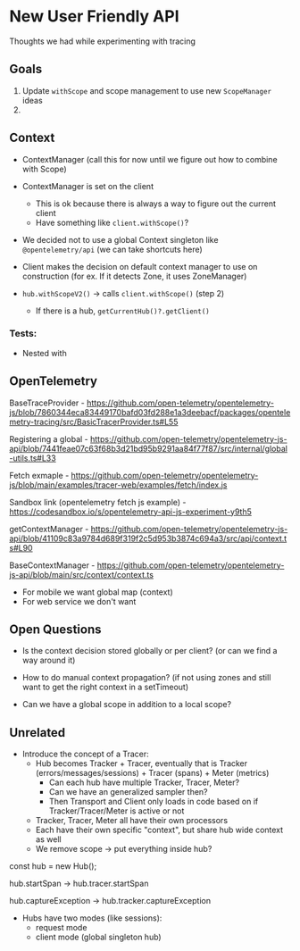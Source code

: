 # New User Friendly API

Thoughts we had while experimenting with tracing

## Goals

1. Update `withScope` and scope management to use new `ScopeManager` ideas
2.

## Context

- ContextManager (call this for now until we figure out how to combine with Scope)
- ContextManager is set on the client
  - This is ok because there is always a way to figure out the current client
  - Have something like `client.withScope()`?
- We decided not to use a global Context singleton like `@opentelemetry/api` (we can take shortcuts here)
- Client makes the decision on default context manager to use on construction (for ex. If it detects Zone, it uses ZoneManager)

- `hub.withScopeV2()` -> calls `client.withScope()` (step 2)
  - If there is a hub, `getCurrentHub()?.getClient()`

### Tests:

- Nested with


## OpenTelemetry

BaseTraceProvider - https://github.com/open-telemetry/opentelemetry-js/blob/7860344eca83449170bafd03fd288e1a3deebacf/packages/opentelemetry-tracing/src/BasicTracerProvider.ts#L55

Registering a global - https://github.com/open-telemetry/opentelemetry-js-api/blob/7441feae07c63f68b3d21bd95b9291aa84f77f87/src/internal/global-utils.ts#L33

Fetch exmaple - https://github.com/open-telemetry/opentelemetry-js/blob/main/examples/tracer-web/examples/fetch/index.js

Sandbox link (opentelemetry fetch js example) -  https://codesandbox.io/s/opentelemetry-api-js-experiment-y9th5

getContextManager - https://github.com/open-telemetry/opentelemetry-js-api/blob/41109c83a9784d689f319f2c5d953b3874c694a3/src/api/context.ts#L90

BaseContextManager - https://github.com/open-telemetry/opentelemetry-js-api/blob/main/src/context/context.ts

- For mobile we want global map (context)
- For web service we don't want

## Open Questions

- Is the context decision stored globally or per client? (or can we find a way around it)

- How to do manual context propagation? (if not using zones and still want to get the right context in a setTimeout)

- Can we have a global scope in addition to a local scope?

## Unrelated

- Introduce the concept of a Tracer:
  - Hub becomes Tracker + Tracer, eventually that is Tracker (errors/messages/sessions) + Tracer (spans) + Meter (metrics)
    - Can each hub have multiple Tracker, Tracer, Meter?
    - Can we have an generalized sampler then?
    - Then Transport and Client only loads in code based on if Tracker/Tracer/Meter is active or not
  - Tracker, Tracer, Meter all have their own processors
  - Each have their own specific "context", but share hub wide context as well
  - We remove scope -> put everything inside hub?

const hub = new Hub();

hub.startSpan -> hub.tracer.startSpan

hub.captureException -> hub.tracker.captureException

- Hubs have two modes (like sessions):
  - request mode
  - client mode (global singleton hub)

